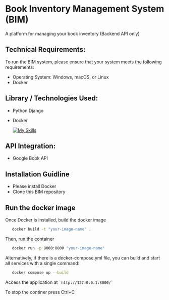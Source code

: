# Book Inventory Management System (BIM)

A platform for managing your book inventory (Backend API only)

## Technical Requirements:
To run the BIM system, please ensure that your system meets the following requirements:

- Operating System: Windows, macOS, or Linux
- Docker

## Library / Technologies Used:

- Python Django
- Docker

   [![My Skills](https://skillicons.dev/icons?i=py,django,docker&perline=3)](https://skillicons.dev)


## API Integration:

- Google Book API 

## Installation Guidline

- Please install Docker 
- Clone this BIM repository

## Run the docker image

Once Docker is installed, build the docker image 
```bash
   docker build -t "your-image-name" .
 ```
Then, run the container
```bash
   docker run -p 8000:8000 "your-image-name"
```
Alternatively, if there is a docker-compose.yml file, 
you can build and start all services with a single command:
```bash
   docker compose up --build
 ```

Access the application at ``` `http://127.0.0.1:8000/` ```

To stop the continer press Ctrl+C
